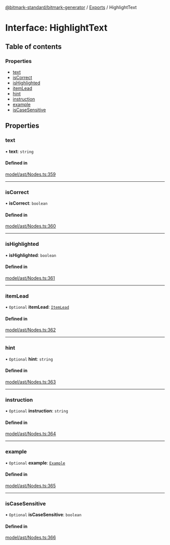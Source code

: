 [@bitmark-standard/bitmark-generator](../API.md) / [Exports](../modules.md) / HighlightText

# Interface: HighlightText

## Table of contents

### Properties

- [text](HighlightText.md#text)
- [isCorrect](HighlightText.md#isCorrect)
- [isHighlighted](HighlightText.md#isHighlighted)
- [itemLead](HighlightText.md#itemLead)
- [hint](HighlightText.md#hint)
- [instruction](HighlightText.md#instruction)
- [example](HighlightText.md#example)
- [isCaseSensitive](HighlightText.md#isCaseSensitive)

## Properties

### text

• **text**: `string`

#### Defined in

[model/ast/Nodes.ts:359](https://github.com/getMoreBrain/bitmark-generator/blob/416295c/src/model/ast/Nodes.ts#L359)

___

### isCorrect

• **isCorrect**: `boolean`

#### Defined in

[model/ast/Nodes.ts:360](https://github.com/getMoreBrain/bitmark-generator/blob/416295c/src/model/ast/Nodes.ts#L360)

___

### isHighlighted

• **isHighlighted**: `boolean`

#### Defined in

[model/ast/Nodes.ts:361](https://github.com/getMoreBrain/bitmark-generator/blob/416295c/src/model/ast/Nodes.ts#L361)

___

### itemLead

• `Optional` **itemLead**: [`ItemLead`](ItemLead.md)

#### Defined in

[model/ast/Nodes.ts:362](https://github.com/getMoreBrain/bitmark-generator/blob/416295c/src/model/ast/Nodes.ts#L362)

___

### hint

• `Optional` **hint**: `string`

#### Defined in

[model/ast/Nodes.ts:363](https://github.com/getMoreBrain/bitmark-generator/blob/416295c/src/model/ast/Nodes.ts#L363)

___

### instruction

• `Optional` **instruction**: `string`

#### Defined in

[model/ast/Nodes.ts:364](https://github.com/getMoreBrain/bitmark-generator/blob/416295c/src/model/ast/Nodes.ts#L364)

___

### example

• `Optional` **example**: [`Example`](../modules.md#Example)

#### Defined in

[model/ast/Nodes.ts:365](https://github.com/getMoreBrain/bitmark-generator/blob/416295c/src/model/ast/Nodes.ts#L365)

___

### isCaseSensitive

• `Optional` **isCaseSensitive**: `boolean`

#### Defined in

[model/ast/Nodes.ts:366](https://github.com/getMoreBrain/bitmark-generator/blob/416295c/src/model/ast/Nodes.ts#L366)
